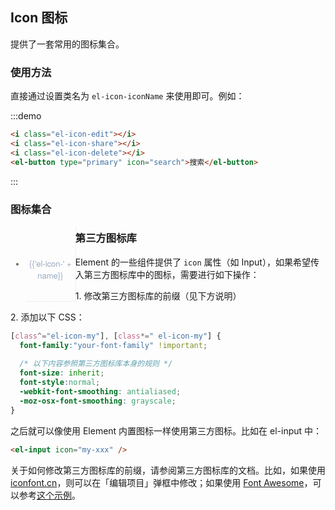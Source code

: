 <script>
  var iconList = require('examples/icon.json');

  export default {
    data() {
      return {
        icons: iconList
      };
    }
  }
</script>
<style>
  .demo-icon .source > i {
    color: #8492a6;
    margin: 0 20px;
    font-size: 1.5em;
    vertical-align: middle;
  }
  
  .demo-icon .source > button {
    margin: 0 20px;
  }

  .page-component .content > ul.icon-list {
    overflow: hidden;
    list-style: none;
    padding: 0;
    border: solid 1px #eaeefb;
    border-radius: 4px;
  }
  .icon-list li {
    float: left;
    width: 16.66%;
    text-align: center;
    height: 120px;
    line-height: 120px;
    color: #666;
    font-size: 13px;
    transition: color .15s linear;

    border-right: 1px solid #eee;
    border-bottom: 1px solid #eee;
    margin-right: -1px;
    margin-bottom: -1px;

    @utils-vertical-center;

    & span {
      display: inline-block;
      line-height: normal;
      vertical-align: middle;
      font-family: 'Helvetica Neue',Helvetica,'PingFang SC','Hiragino Sans GB','Microsoft YaHei',SimSun,sans-serif;
      color: #99a9bf;
    }
    & i {
      display: block;
      font-size: 24px;
      margin-bottom: 15px;
      color: #8492a6;
    }
    &:hover {
      color: rgb(92, 182, 255);
    }
  }
</style>
## Icon 图标

提供了一套常用的图标集合。

### 使用方法

直接通过设置类名为 `el-icon-iconName` 来使用即可。例如：

:::demo
```html
<i class="el-icon-edit"></i>
<i class="el-icon-share"></i>
<i class="el-icon-delete"></i>
<el-button type="primary" icon="search">搜索</el-button>

```
:::

### 图标集合

<ul class="icon-list">
  <li v-for="name in icons" :key="name">
    <span>
      <i :class="'el-icon-' + name"></i>
      {{'el-icon-' + name}}
    </span>
  </li>
</ul>

### 第三方图标库

Element 的一些组件提供了 `icon` 属性（如 Input），如果希望传入第三方图标库中的图标，需要进行如下操作：
<p>
  <span>1.</span> 修改第三方图标库的前缀（见下方说明）
</p>
<p>
  <span>2.</span> 添加以下 CSS：
</p>

```CSS
[class^="el-icon-my"], [class*=" el-icon-my"] {
  font-family:"your-font-family" !important;
  
  /* 以下内容参照第三方图标库本身的规则 */
  font-size: inherit;
  font-style:normal;
  -webkit-font-smoothing: antialiased;
  -moz-osx-font-smoothing: grayscale;
}
```

之后就可以像使用 Element 内置图标一样使用第三方图标。比如在 el-input 中：

```html
<el-input icon="my-xxx" />
```

关于如何修改第三方图标库的前缀，请参阅第三方图标库的文档。比如，如果使用 [iconfont.cn](http://iconfont.cn/)，则可以在「编辑项目」弹框中修改；如果使用 [Font Awesome](http://fontawesome.io/)，可以参考[这个示例](https://github.com/ElementUI/element-font-awesome)。